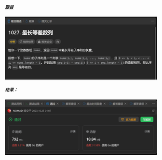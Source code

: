 ##### [题目](https://leetcode.cn/problems/longest-arithmetic-subsequence/description/)
![pic](img.png)
##### 结果：
![pic](result.png)